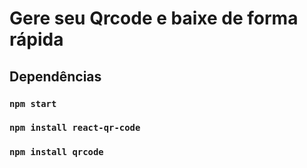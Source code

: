 # Gere seu Qrcode e baixe de forma rápida


## Dependências



### `npm start`

### `npm install react-qr-code`
### `npm install qrcode`

